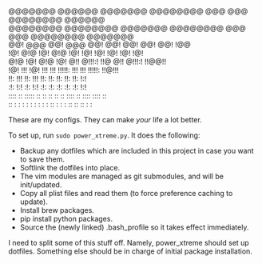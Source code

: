 @@@@@@@    @@@@@@   @@@@@@@  @@@@@@@@  @@@  @@@       @@@@@@@@   @@@@@@   
@@@@@@@@  @@@@@@@@  @@@@@@@  @@@@@@@@  @@@  @@@       @@@@@@@@  @@@@@@@   
@@!  @@@  @@!  @@@    @@!    @@!       @@!  @@!       @@!       !@@       
!@!  @!@  !@!  @!@    !@!    !@!       !@!  !@!       !@!       !@!       
@!@  !@!  @!@  !@!    @!!    @!!!:!    !!@  @!!       @!!!:!    !!@@!!    
!@!  !!!  !@!  !!!    !!!    !!!!!:    !!!  !!!       !!!!!:     !!@!!!   
!!:  !!!  !!:  !!!    !!:    !!:       !!:  !!:       !!:            !:!  
:!:  !:!  :!:  !:!    :!:    :!:       :!:   :!:      :!:           !:!   
 :::: ::  ::::: ::     ::     ::        ::   :: ::::   :: ::::  :::: ::   
:: :  :    : :  :      :      :        :    : :: : :  : :: ::   :: : :    
                                                                          

These are my configs. They can make *your* life a lot better.

To set up, run ```sudo power_xtreme.py```. It does the following:
- Backup any dotfiles which are included in this project in case you want to save them.
- Softlink the dotfiles into place.
- The vim modules are managed as git submodules, and will be init/updated.
- Copy all plist files and read them (to force preference caching to update).
- Install brew packages. 
- pip install python packages.
- Source the (newly linked) .bash_profile so it takes effect immediately.

I need to split some of this stuff off. Namely, power_xtreme should set up dotfiles. Something else should be in charge of initial package installation.
